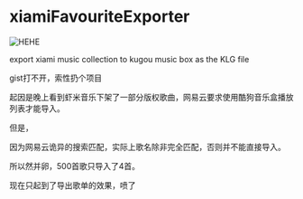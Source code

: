 # xiamiFavouriteExporter

![HEHE](http://ww3.sinaimg.cn/large/69cea92cjw1exnzs7qqcfj205s05nmx7.jpg)

export xiami music collection to kugou music box as the KLG file

gist打不开，索性扔个项目

起因是晚上看到虾米音乐下架了一部分版权歌曲，网易云要求使用酷狗音乐盒播放列表才能导入。

但是，

因为网易云诡异的搜索匹配，实际上歌名除非完全匹配，否则并不能直接导入。

所以然并卵，500首歌只导入了4首。

现在只起到了导出歌单的效果，喷了
